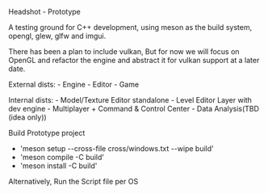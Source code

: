 Headshot - Prototype

A testing ground for C++ development, using meson as the build system, opengl, glew, glfw and imgui.

There has been a plan to include vulkan, But for now we will focus on OpenGL and refactor the engine and abstract it for vulkan support at a later date.

External dists:
    - Engine
    - Editor
    - Game

Internal dists:
    - Model/Texture Editor standalone
    - Level Editor Layer with dev engine
    - Multiplayer + Command & Control Center
    - Data Analysis(TBD (idea only))


Build Prototype project

- 'meson setup --cross-file cross/windows.txt --wipe build'
- 'meson compile -C build'
- 'meson install -C build'

Alternatively, Run the Script file per OS